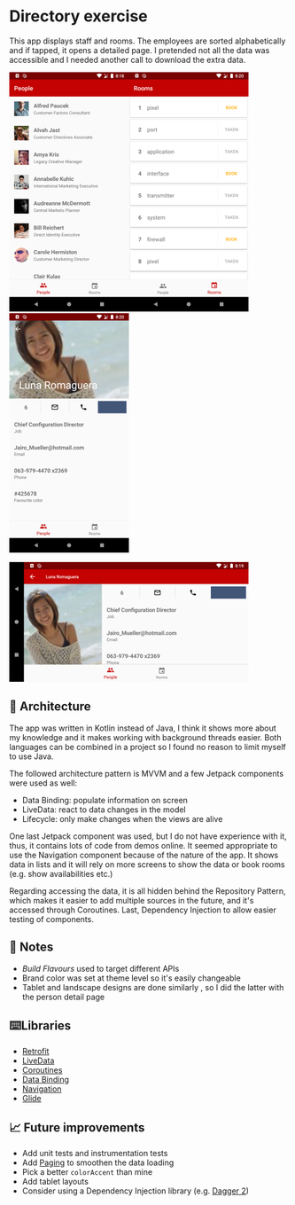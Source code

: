 # Directory exercise

This app displays staff and rooms. The employees are sorted alphabetically and if tapped, it opens a detailed page. I pretended not all the data was accessible and I needed another call to download the extra data.

![People](images/people.png)![People](images/rooms.png) ![People](images/person.png) 

![People](images/person_land.png)

## 📐 Architecture

The app was written in Kotlin instead of Java, I think it shows more about my knowledge and it makes working with background threads easier. Both languages can be combined in a project so I found no reason to limit myself to use Java.

The followed architecture pattern is MVVM and a few Jetpack components were used as well:

* Data Binding: populate information on screen
* LiveData: react to data changes in the model
* Lifecycle: only make changes when the views are alive

One last Jetpack component was used, but I do not have experience with it, thus, it contains lots of code from demos online. It seemed appropriate to use the Navigation component because of the nature of the app. It shows data in lists and it will rely on more screens to show the data or book rooms (e.g. show availabilities etc.)

Regarding accessing the data, it is all hidden behind the Repository Pattern, which makes it easier to add multiple sources in the future, and it's accessed through Coroutines. Last, Dependency Injection to allow easier testing of components.

## 📒 Notes

* *Build Flavours* used to target different APIs 
* Brand color was set at theme level so it's easily changeable
* Tablet and landscape designs are done similarly , so I did the latter with the person detail page 

## ⌨️Libraries

- [Retrofit](https://github.com/square/retrofit)
- [LiveData](https://developer.android.com/topic/libraries/architecture/livedata)
- [Coroutines](https://developer.android.com/kotlin/coroutines)
- [Data Binding](https://developer.android.com/topic/libraries/data-binding)
- [Navigation](https://developer.android.com/guide/navigation)
- [Glide](https://github.com/bumptech/glide)

## 📈 Future improvements

* Add unit tests and instrumentation tests
* Add [Paging](https://developer.android.com/topic/libraries/architecture/paging) to smoothen the data loading
* Pick a better `colorAccent` than mine
* Add tablet layouts
* Consider using a Dependency Injection library (e.g. [Dagger 2](https://github.com/google/dagger))